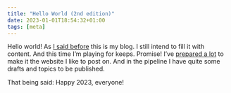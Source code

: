 ```yaml
---
title: "Hello World (2nd edition)"
date: 2023-01-01T18:54:32+01:00
tags: [meta]
---
```


Hello world! As [I said before](/posts/2022/02/hello-world/) this is my blog. I still intend to fill it with content. And this time I’m playing for keeps. Promise! I’ve [prepared a lot](/pages/about/#colophon) to make it the website I like to post on. And in the pipeline I have quite some drafts and topics to be published.

That being said: Happy 2023, everyone!